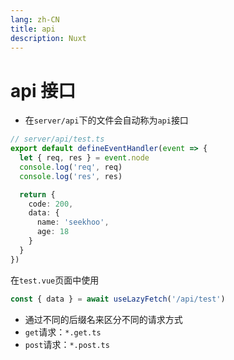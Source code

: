 ```yaml
---
lang: zh-CN
title: api
description: Nuxt
---
```


# api 接口

- 在`server/api`下的文件会自动称为`api`接口

```ts
// server/api/test.ts
export default defineEventHandler(event => {
  let { req, res } = event.node
  console.log('req', req)
  console.log('res', res)

  return {
    code: 200,
    data: {
      name: 'seekhoo',
      age: 18
    }
  }
})
```

在`test.vue`页面中使用

```ts
const { data } = await useLazyFetch('/api/test')
```

- 通过不同的后缀名来区分不同的请求方式
- `get`请求：`*.get.ts`
- `post`请求：`*.post.ts`
